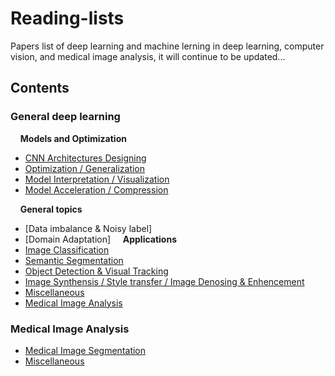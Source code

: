 # Reading-lists
Papers list of deep learning and machine lerning in deep learning, computer vision, and medical image analysis, it will continue to be updated...
## Contents
### General deep learning

&nbsp;&nbsp;&nbsp;&nbsp;**Models and Optimization**
* [CNN Architectures Designing](https://github.com/Zakiyi/Paper-lists/blob/master/convolutional%20neural%20networks.md)
* [Optimization / Generalization](https://github.com/Zakiyi/Paper-lists/blob/master/optimization%20&%20generalization.md)
* [Model Interpretation / Visualization](https://github.com/Zakiyi/Paper-lists/blob/master/model_interpretation.md)
* [Model Acceleration / Compression](https://github.com/Zakiyi/Paper-lists/blob/master/model%20compress%20&%20accelerate.md)

&nbsp;&nbsp;&nbsp;&nbsp;**General topics**
* [Data imbalance & Noisy label]
* [Domain Adaptation]
&nbsp;&nbsp;&nbsp;&nbsp;**Applications**
* [Image Classification](https://github.com/Zakiyi/Paper-lists/blob/master/image%20classification.md)
* [Semantic Segmentation](https://github.com/Zakiyi/Paper-lists/blob/master/semantic%20segmentation.md)
* [Object Detection & Visual Tracking](https://github.com/Zakiyi/Paper-lists/blob/master/Object%20Detection.md)
* [Image Synthensis / Style transfer / Image Denosing & Enhencement](https://github.com/Zakiyi/Paper-lists/blob/master/image%20synthensis.md)
* [Miscellaneous](https://github.com/Zakiyi/Paper-lists/blob/master/miscellaneous.md)
* [Medical Image Analysis](https://github.com/Zakiyi/Paper-lists/blob/master/medical%20image%20analysis.md)

### Medical Image Analysis
* [Medical Image Segmentation](https://github.com/Zakiyi/Paper-lists/blob/master/medical%20image%20segmentation.md)
* [Miscellaneous](https://github.com/Zakiyi/Paper-lists/blob/master/miscellaneous%20medical%20image%20analysis)
